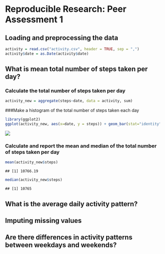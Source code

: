 # Reproducible Research: Peer Assessment 1


## Loading and preprocessing the data

```r
activity = read.csv("activity.csv", header = TRUE, sep = ",")
activity$date = as.Date(activity$date)
```

## What is mean total number of steps taken per day?
### Calculate the total number of steps taken per day

```r
activity_new = aggregate(steps~date, data = activity, sum)
```

###Make a histogram of the total number of steps taken each day

```r
library(ggplot2)
ggplot(activity_new, aes(x=date, y = steps)) + geom_bar(stat="identity")
```

![](PA1_template_files/figure-html/unnamed-chunk-3-1.png)<!-- -->

### Calculate and report the mean and median of the total number of steps taken per day

```r
mean(activity_new$steps)
```

```
## [1] 10766.19
```

```r
median(activity_new$steps)
```

```
## [1] 10765
```

## What is the average daily activity pattern?



## Imputing missing values



## Are there differences in activity patterns between weekdays and weekends?
